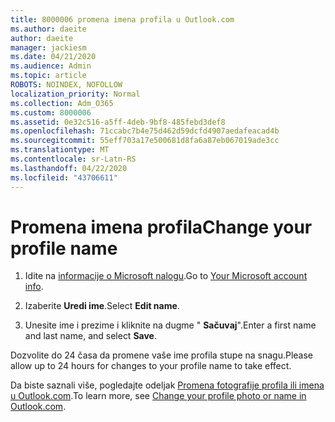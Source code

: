 ```yaml
---
title: 8000006 promena imena profila u Outlook.com
ms.author: daeite
author: daeite
manager: jackiesm
ms.date: 04/21/2020
ms.audience: Admin
ms.topic: article
ROBOTS: NOINDEX, NOFOLLOW
localization_priority: Normal
ms.collection: Adm_O365
ms.custom: 8000006
ms.assetid: 0e32c516-a5ff-4deb-9bf8-485febd3def8
ms.openlocfilehash: 71ccabc7b4e75d462d59dcfd4907aedafeacad4b
ms.sourcegitcommit: 55eff703a17e500681d8fa6a87eb067019ade3cc
ms.translationtype: MT
ms.contentlocale: sr-Latn-RS
ms.lasthandoff: 04/22/2020
ms.locfileid: "43706611"
---
```

# <a name="change-your-profile-name"></a><span data-ttu-id="6109a-102">Promena imena profila</span><span class="sxs-lookup"><span data-stu-id="6109a-102">Change your profile name</span></span>

1. <span data-ttu-id="6109a-103">Idite na [informacije o Microsoft nalogu](https://go.microsoft.com/fwlink/p/?linkid=860841).</span><span class="sxs-lookup"><span data-stu-id="6109a-103">Go to [Your Microsoft account info](https://go.microsoft.com/fwlink/p/?linkid=860841).</span></span>
    
2. <span data-ttu-id="6109a-104">Izaberite **Uredi ime**.</span><span class="sxs-lookup"><span data-stu-id="6109a-104">Select **Edit name**.</span></span> 
    
3. <span data-ttu-id="6109a-105">Unesite ime i prezime i kliknite na dugme " **Sačuvaj**".</span><span class="sxs-lookup"><span data-stu-id="6109a-105">Enter a first name and last name, and select **Save**.</span></span> 
    
<span data-ttu-id="6109a-106">Dozvolite do 24 časa da promene vaše ime profila stupe na snagu.</span><span class="sxs-lookup"><span data-stu-id="6109a-106">Please allow up to 24 hours for changes to your profile name to take effect.</span></span>
  
<span data-ttu-id="6109a-107">Da biste saznali više, pogledajte odeljak [Promena fotografije profila ili imena u Outlook.com](https://go.microsoft.com/fwlink/?linkid=873110).</span><span class="sxs-lookup"><span data-stu-id="6109a-107">To learn more, see [Change your profile photo or name in Outlook.com](https://go.microsoft.com/fwlink/?linkid=873110).</span></span>
  

